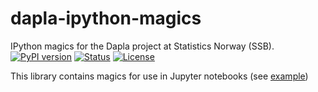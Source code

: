 # dapla-ipython-magics
IPython magics for the Dapla project at Statistics Norway (SSB).
[![PyPI version](https://img.shields.io/pypi/v/ssb-ipython-magics.svg)](https://pypi.python.org/pypi/ssb-ipython-magics/)
[![Status](https://img.shields.io/pypi/status/ssb-ipython-magics.svg)](https://pypi.python.org/pypi/ssb-ipython-magics/)
[![License](https://img.shields.io/pypi/l/ssb-ipython-magics.svg)](https://pypi.python.org/pypi/ssb-ipython-magics/)

This library contains magics for use in Jupyter notebooks (see [example](examples/blueprint_test.ipynb))

